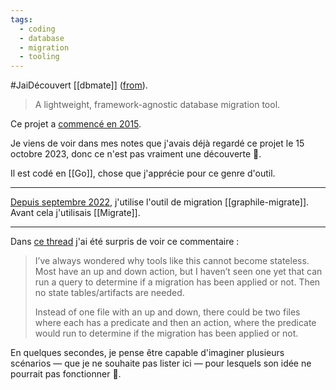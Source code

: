 ```yaml
---
tags:
  - coding
  - database
  - migration
  - tooling
---
```

#JaiDécouvert [[dbmate]] ([from](https://news.ycombinator.com/item?id=40711661)).

> A lightweight, framework-agnostic database migration tool.

Ce projet a [commencé en 2015](https://github.com/amacneil/dbmate/graphs/contributors).

Je viens de voir dans mes notes que j'avais déjà regardé ce projet le 15 octobre 2023, donc ce n'est pas vraiment une découverte 🤣.

Il est codé en [[Go]], chose que j'apprécie pour ce genre d'outil.

---

[Depuis septembre 2022](https://github.com/stephane-klein/migrate-playground), j'utilise l'outil de migration [[graphile-migrate]]. Avant cela j'utilisais [[Migrate]].

---

Dans [ce thread](https://news.ycombinator.com/item?id=40699115) j'ai été surpris de voir ce commentaire :

> I’ve always wondered why tools like this cannot become stateless. Most have an up and down action, but I haven’t seen one yet that can run a query to determine if a migration has been applied or not. Then no state tables/artifacts are needed.
>
> Instead of one file with an up and down, there could be two files where each has a predicate and then an action, where the predicate would run to determine if the migration has been applied or not.

En quelques secondes, je pense être capable d'imaginer plusieurs scénarios — que je ne souhaite pas lister ici — pour lesquels son idée ne pourrait pas fonctionner 🤔.
